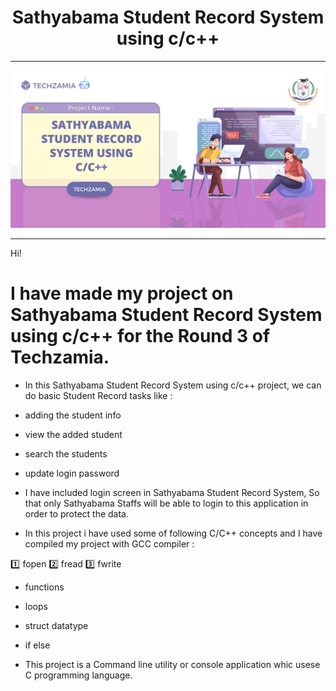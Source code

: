 <h1 align=center><b>Sathyabama Student Record System using c/c++</b></h1>

---

![image of voice assitant](project_banner.png)

---

Hi! 
# I have made my project on Sathyabama Student Record System using c/c++ for the Round 3 of Techzamia.

* In this Sathyabama Student Record System using c/c++ project, we can do basic Student Record tasks like : 
* adding the student info
* view the added student 
* search the students
* update login password

*  I have included login screen in Sathyabama Student Record System, So that only Sathyabama Staffs will be able to login to this application in order to protect the data.

* In this project i have used some of following C/C++ concepts and I have compiled my project with GCC compiler :

:one: fopen
:two: fread
:three: fwrite
* functions
* loops
* struct datatype
* if else

* This project is a Command line utility or console application whic usese C programming language. 
